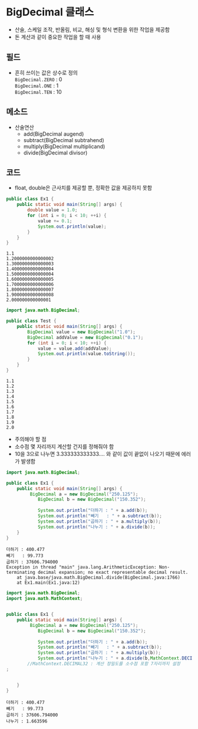 BigDecimal 클래스
===
*  산술, 스케일 조작, 반올림, 비교, 해싱 및 형식 변환을 위한 작업을 제공함
*  돈 계산과 같이 중요한 작업을 할 때 사용

필드
---
* 흔히 쓰이는 값은 상수로 정의  
<code>BigDecimal.ZERO</code> : 0  
<code>BigDecimal.ONE</code> : 1  
<code>BigDecimal.TEN</code> : 10   

메소드
---
* 산술연산  
  * add(BigDecimal augend)  
  * subtract(BigDecimal subtrahend)  
  * multiply(BigDecimal multiplicand)  
  * divide(BigDecimal divisor)  

코드
---
* float, double은 근사치를 제공할 뿐, 정확한 값을 제공하지 못함
```java
public class Ex1 {
	public static void main(String[] args) {
		double value = 1.0;
		for (int i = 0; i < 10; ++i) {
			value += 0.1;
			System.out.println(value);
		}
	}
}
```

```
1.1
1.2000000000000002
1.3000000000000003
1.4000000000000004
1.5000000000000004
1.6000000000000005
1.7000000000000006
1.8000000000000007
1.9000000000000008
2.000000000000001
```

```java
import java.math.BigDecimal;

public class Test {
    public static void main(String[] args) {
        BigDecimal value = new BigDecimal("1.0");
        BigDecimal addValue = new BigDecimal("0.1");
        for (int i = 0; i < 10; ++i) {
            value = value.add(addValue);
            System.out.println(value.toString());
        }
    }
}
```
```
1.1
1.2
1.3
1.4
1.5
1.6
1.7
1.8
1.9
2.0
```
* 주의해야 할 점
*  소수점 몇 자리까지 계산할 건지를 정해줘야 함
* 10을 3으로 나누면 3.333333333333.... 와 같이 값이 끝없이 나오기 때문에 에러가 발생함
```java
import java.math.BigDecimal;

public class Ex1 {
	public static void main(String[] args) {
		 BigDecimal a = new BigDecimal("250.125");
	        BigDecimal b = new BigDecimal("150.352");
	        
	        System.out.println("더하기 : " + a.add(b));
	        System.out.println("빼기   : " + a.subtract(b));
	        System.out.println("곱하기 : " + a.multiply(b));
	        System.out.println("나누기 : " + a.divide(b));
	}
}
```

```
더하기 : 400.477
빼기   : 99.773
곱하기 : 37606.794000
Exception in thread "main" java.lang.ArithmeticException: Non-terminating decimal expansion; no exact representable decimal result.
	at java.base/java.math.BigDecimal.divide(BigDecimal.java:1766)
	at Ex1.main(Ex1.java:12)
```

```java
import java.math.BigDecimal;
import java.math.MathContext;


public class Ex1 {
	public static void main(String[] args) {
		 BigDecimal a = new BigDecimal("250.125");
	        BigDecimal b = new BigDecimal("150.352");
	        
	        System.out.println("더하기 : " + a.add(b));
	        System.out.println("빼기   : " + a.subtract(b));
	        System.out.println("곱하기 : " + a.multiply(b));
	        System.out.println("나누기 : " + a.divide(b,MathContext.DECIMAL32))
		//MathContext.DECIMAL32 : 계산 정밀도를 소수점 포함 7자리까지 설정
;


	}
}
```
```
더하기 : 400.477
빼기   : 99.773
곱하기 : 37606.794000
나누기 : 1.663596

```
